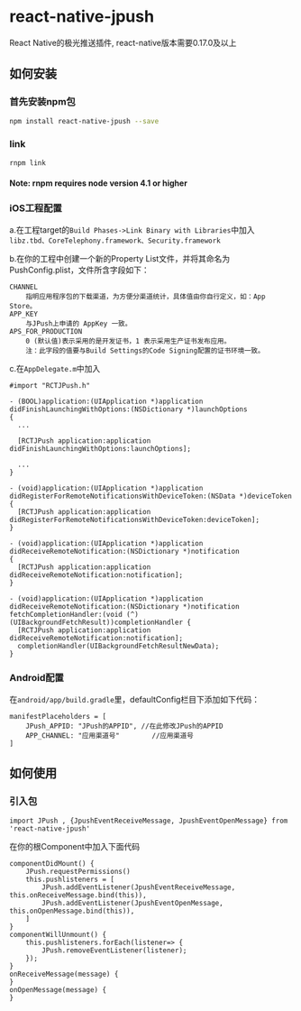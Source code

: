 # react-native-jpush

React Native的极光推送插件, react-native版本需要0.17.0及以上

## 如何安装

### 首先安装npm包

```bash
npm install react-native-jpush --save
```

### link
```bash
rnpm link
```

#### Note: rnpm requires node version 4.1 or higher


### iOS工程配置
a.在工程target的`Build Phases->Link Binary with Libraries`中加入`libz.tbd、CoreTelephony.framework、Security.framework`

b.在你的工程中创建一个新的Property List文件，并将其命名为PushConfig.plist，文件所含字段如下：

```
CHANNEL
	指明应用程序包的下载渠道，为方便分渠道统计，具体值由你自行定义，如：App Store。
APP_KEY
	与JPush上申请的 AppKey 一致。
APS_FOR_PRODUCTION
	0 (默认值)表示采用的是开发证书，1 表示采用生产证书发布应用。
	注：此字段的值要与Build Settings的Code Signing配置的证书环境一致。
```
c.在`AppDelegate.m`中加入

```
#import "RCTJPush.h"

- (BOOL)application:(UIApplication *)application didFinishLaunchingWithOptions:(NSDictionary *)launchOptions
{
  ...
  
  [RCTJPush application:application didFinishLaunchingWithOptions:launchOptions];
  
  ...
}

- (void)application:(UIApplication *)application didRegisterForRemoteNotificationsWithDeviceToken:(NSData *)deviceToken
{
  [RCTJPush application:application didRegisterForRemoteNotificationsWithDeviceToken:deviceToken];
}

- (void)application:(UIApplication *)application didReceiveRemoteNotification:(NSDictionary *)notification
{
  [RCTJPush application:application didReceiveRemoteNotification:notification];
}

- (void)application:(UIApplication *)application didReceiveRemoteNotification:(NSDictionary *)notification fetchCompletionHandler:(void (^)(UIBackgroundFetchResult))completionHandler {
  [RCTJPush application:application didReceiveRemoteNotification:notification];
  completionHandler(UIBackgroundFetchResultNewData);
}
```

### Android配置

在`android/app/build.gradle`里，defaultConfig栏目下添加如下代码：

```
manifestPlaceholders = [
    JPush_APPID: "JPush的APPID",	//在此修改JPush的APPID
    APP_CHANNEL: "应用渠道号"		//应用渠道号
]
```

## 如何使用

### 引入包

```
import JPush , {JpushEventReceiveMessage, JpushEventOpenMessage} from 'react-native-jpush'
```

在你的根Component中加入下面代码

```
componentDidMount() {
    JPush.requestPermissions()
    this.pushlisteners = [
        JPush.addEventListener(JpushEventReceiveMessage, this.onReceiveMessage.bind(this)),
        JPush.addEventListener(JpushEventOpenMessage, this.onOpenMessage.bind(this)),
    ]
}
componentWillUnmount() {
    this.pushlisteners.forEach(listener=> {
        JPush.removeEventListener(listener);
    });
}
onReceiveMessage(message) {
}
onOpenMessage(message) {
}
```
